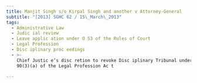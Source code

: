 ```yaml
---
title: Manjit Singh s/o Kirpal Singh and another v Attorney-General
subtitle: "[2013] SGHC 62 / 15\_March\_2013"
tags:
  - Administrative Law
  - Judic ial review
  - Leave applic ation under O 53 of the Rules of Court
  - Legal Profession
  - Disc iplinary proc eedings
  - >-
    Chief Justic e’s disc retion to revoke Disc iplinary Tribunal under s
    90(3)(a) of the Legal Profession Ac t

---
```


